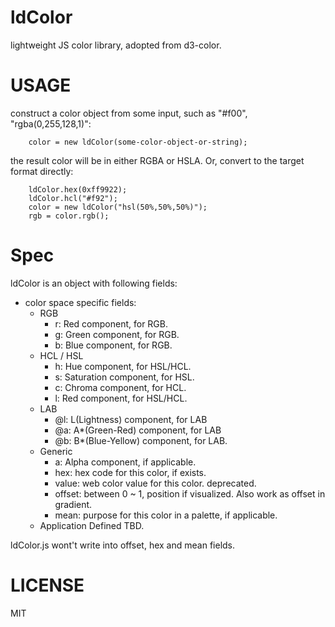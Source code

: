 # ldColor

lightweight JS color library, adopted from d3-color.


# USAGE

construct a color object from some input, such as "#f00", "rgba(0,255,128,1)":

```
    color = new ldColor(some-color-object-or-string);
```

the result color will be in either RGBA or HSLA. Or, convert to the target format directly:

```
    ldColor.hex(0xff9922);
    ldColor.hcl("#f92");
    color = new ldColor("hsl(50%,50%,50%)");
    rgb = color.rgb();
```


# Spec

ldColor is an object with following fields:

 * color space specific fields:
   * RGB
     * r: Red component, for RGB.
     * g: Green component, for RGB.
     * b: Blue component, for RGB.
   * HCL / HSL
     * h: Hue component, for HSL/HCL.
     * s: Saturation component, for HSL.
     * c: Chroma component, for HCL.
     * l: Red component, for HSL/HCL.
   * LAB
     * @l: L(Lightness) component, for LAB
     * @a: A\*(Green-Red) component, for LAB
     * @b: B\*(Blue-Yellow) component, for LAB.
   * Generic
     * a: Alpha component, if applicable.
     * hex: hex code for this color, if exists.
     * value: web color value for this color. deprecated.
     * offset: between 0 ~ 1, position if visualized. Also work as offset in gradient.
     * mean: purpose for this color in a palette, if applicable.
   * Application Defined
     TBD.

ldColor.js wont't write into offset, hex and mean fields.

# LICENSE

MIT
